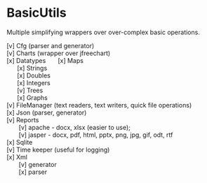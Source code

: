 # BasicUtils
Multiple simplifying wrappers over over-complex basic operations.

[v] Cfg (parser and generator)  
[v] Charts (wrapper over jfreechart)  
[x] Datatypes 
&nbsp;&nbsp;&nbsp;&nbsp;&nbsp;&nbsp;[x] Maps  
&nbsp;&nbsp;&nbsp;&nbsp;&nbsp;&nbsp;[x] Strings  
&nbsp;&nbsp;&nbsp;&nbsp;&nbsp;&nbsp;[x] Doubles  
&nbsp;&nbsp;&nbsp;&nbsp;&nbsp;&nbsp;[x] Integers    
&nbsp;&nbsp;&nbsp;&nbsp;&nbsp;&nbsp;[v] Trees  
&nbsp;&nbsp;&nbsp;&nbsp;&nbsp;&nbsp;[x] Graphs  
[v] FileManager (text readers, text writers, quick file operations)  
[x] Json (parser, generator)  
[v] Reports  
&nbsp;&nbsp;&nbsp;&nbsp;&nbsp;&nbsp; [v] apache - docx, xlsx (easier to use);  
&nbsp;&nbsp;&nbsp;&nbsp;&nbsp;&nbsp; [v] jasper - docx, pdf, html, pptx, png, jpg, gif, odt, rtf    
[x] Sqlite  
[v] Time keeper (useful for logging)  
[x] Xml  
&nbsp;&nbsp;&nbsp;&nbsp;&nbsp;&nbsp; [v] generator  
&nbsp;&nbsp;&nbsp;&nbsp;&nbsp;&nbsp; [x] parser  
